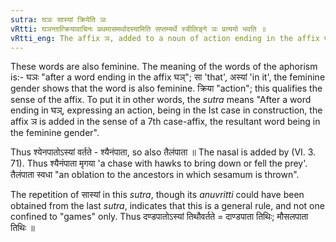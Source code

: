 ```yaml
---
sutra: घञः सास्यां क्रियेति ञः
vRtti: घञन्तात्क्रियावाचिनः प्रथमासमर्थादस्यामिति सप्तम्यर्थे स्त्रीलिङ्गे ञः प्रत्ययो भवति ॥
vRtti_eng: The affix ञ, added to a noun of action ending in the affix घञ्, denotes an action occurring in that.
---
```

These words are also feminine. The meaning of the words of the aphorism is:- घञः "after a word ending in the affix घञ्"; सा 'that', अस्यां 'in it', the feminine gender shows that the word is also feminine. क्रिया "action"; this qualifies the sense of the affix. To put it in other words, the _sutra_ means "After a word ending in घञ्, expressing an action, being in the Ist case in construction, the affix ञ is added in the sense of a 7th case-affix, the resultant word being in the feminine gender".

Thus श्येनपातोऽस्यां वर्तते - श्यैनंपाता, so also तैलंपाता ॥ The nasal is added by (VI. 3. 71). Thus श्यैनंपाता मृगया 'a chase with hawks to bring down or fell the prey'. तैलंपाता स्वधा "an oblation to the ancestors in which sesamum is thrown".

The repetition of सास्यां in this _sutra_, though its _anuvritti_ could have been obtained from the last _sutra_, indicates that this is a general rule, and not one confined to "games" only. Thus दण्डपातोऽस्यां तिथौवर्तते = दाण्डपाता तिथिः; मौसलपाता तिथिः ॥

